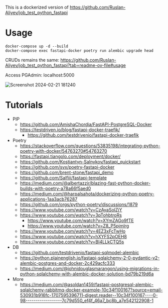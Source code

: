 This is a dockerized version of https://github.com/Ruslan-Aliyev/job_test_python_fastapi

# Usage

```
docker-compose up -d --build
docker-compose exec fastapi-docker poetry run alembic upgrade head
```

CRUDs remains the same: https://github.com/Ruslan-Aliyev/job_test_python_fastapi?tab=readme-ov-file#usage

Access PGAdmin: localhost:5000

![Screenshot 2024-02-21 181240](https://github.com/Ruslan-Aliyev/job_test_python_fastapi_dockerized/assets/6761422/cf64c046-f6d4-43b7-93a8-0a25db446d6d)

# Tutorials

- PIP
  - https://github.com/AmishaChordia/FastAPI-PostgreSQL-Docker 
  - https://testdriven.io/blog/fastapi-docker-traefik/
    - https://github.com/testdrivenio/fastapi-docker-traefik 
- Poetry
  - https://stackoverflow.com/questions/53835198/integrating-python-poetry-with-docker/54763270#54763270 
  - https://fastapi.tiangolo.com/deployment/docker/
  - https://github.com/Kostiantyn-Salnykov/fastapi_quickstart 
  - https://github.com/svx/poetry-fastapi-docker
  - https://github.com/brent-stone/fastapi_demo 
  - https://github.com/Salfiii/fastapi-template 
  - https://medium.com/@albertazzir/blazing-fast-python-docker-builds-with-poetry-a78a66f5aed0 
  - https://medium.com/@harpalsahota/dockerizing-python-poetry-applications-1aa3acb76287 
  - https://github.com/orgs/python-poetry/discussions/1879
  - https://www.youtube.com/watch?v=CzAyaSolZjY 
  - https://www.youtube.com/watch?v=3pTohbtroRs
    - https://www.youtube.com/watch?v=XYmZAGo9fTE 
    - https://www.youtube.com/watch?v=Z8_P5pjmlrg 
  - https://www.youtube.com/watch?v=4EZ3xFcTwHo 
  - https://www.youtube.com/watch?v=hXYFS2pOEH8
  - https://www.youtube.com/watch?v=BI4LLkCTQ5s 
- DB 
  - https://github.com/testdrivenio/fastapi-sqlmodel-alembic 
  - https://python.plainenglish.io/fastapi-sqlalchemy-2-0-pydantic-v2-alembic-postgres-and-docker-2c429acfc333
  - https://medium.com/@johnidouglasmarangon/using-migrations-in-python-sqlalchemy-with-alembic-docker-solution-bd79b219d6a 
- More
  - https://medium.com/@asoldan1459/fastapi-postgresql-alembic-sqlalchemy-rabbitmq-docker-example-10c34f100167?source=email-530931b916fc-1707595396711-digest.reader--10c34f100167----0-98------------------7c79d550_ef4f_46a7_bc8b_a7e542122908-1 

